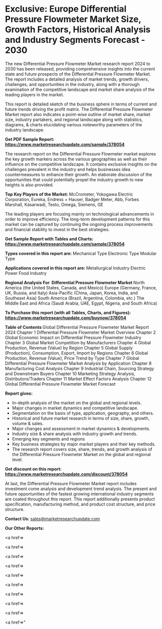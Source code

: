 # Exclusive: Europe Differential Pressure Flowmeter Market Size, Growth Factors, Historical Analysis and Industry Segments Forecast - 2030

The new Differential Pressure Flowmeter Market research report 2024 to 2030 has been released, providing comprehensive insights into the current state and future prospects of the Differential Pressure Flowmeter Market. The report includes a detailed analysis of market trends, growth drivers, challenges, and opportunities in the industry, along with a thorough examination of the competitive landscape and market share analysis of the leading players in the market.

This report is detailed sketch of the business sphere in terms of current and future trends driving the profit matrix. The Differential Pressure Flowmeter Market report also indicates a point-wise outline of market share, market size, industry partakers, and regional landscape along with statistics, diagrams, &amp; charts elucidating various noteworthy parameters of the industry landscape.

<strong><b>Get PDF Sample Report: <a href=https://www.marketresearchupdate.com/sample/378054>https://www.marketresearchupdate.com/sample/378054</a></b></strong>

The research report on the Differential Pressure Flowmeter market explores the key growth markers across the various geographies as well as their influence on the competitive landscape. It contains exclusive insights on the challenges prevalent in the industry and helps businesses idea countermeasures to enhance their growth. An elaborate discussion of the opportunities that could potentially propel the industry growth to new heights is also provided.

<strong><b>Top Key Players of the Market:
</b></strong>McCrometer, Yokogawa Electric Corporation, Eureka, Endress + Hauser, Badger Meter, Abb, Forbes Marshall, Kasarwadi, Testo, Omega, Siemens, GE<strong><b>
</b></strong>

The leading players are focusing mainly on technological advancements in order to improve efficiency. The long-term development patterns for this market can be captured by continuing the ongoing process improvements and financial stability to invest in the best strategies.

<strong><b>Get Sample Report with Tables and Charts: <a href=https://www.marketresearchupdate.com/sample/378054>https://www.marketresearchupdate.com/sample/378054</a></b></strong>

<strong><b>Types covered in this report are:
</b></strong>Mechanical Type
Electronic Type
Modular Type<strong><b>
</b></strong>

<strong><b>Applications covered in this report are:
</b></strong>Metallurgical Industry
Electric Power
Food Industry<strong><b>
</b></strong>

<strong><b>Regional Analysis For  Differential Pressure Flowmeter Market</b></strong><strong><b>
</b></strong>North America (the United States, Canada, and Mexico)
Europe (Germany, France, UK, Russia, and Italy)
Asia-Pacific (China, Japan, Korea, India, and Southeast Asia)
South America (Brazil, Argentina, Colombia, etc.)
The Middle East and Africa (Saudi Arabia, UAE, Egypt, Nigeria, and South Africa)

<strong><b>To Purchase this report (with all Tables, Charts, and Figures): <a href=https://www.marketresearchupdate.com/buynow/378054>https://www.marketresearchupdate.com/buynow/378054</a></b></strong>

<strong><b>Table of Contents</b></strong><strong><b>
</b></strong>Global Differential Pressure Flowmeter Market Report 2024
Chapter 1 Differential Pressure Flowmeter Market Overview
Chapter 2 Global Economic Impact on Differential Pressure Flowmeter Industry
Chapter 3 Global Market Competition by Manufacturers
Chapter 4 Global Production, Revenue (Value) by Region
Chapter 5 Global Supply (Production), Consumption, Export, Import by Regions
Chapter 6 Global Production, Revenue (Value), Price Trend by Type
Chapter 7 Global Differential Pressure Flowmeter Market Analysis by Application
Chapter 8 Manufacturing Cost Analysis
Chapter 9 Industrial Chain, Sourcing Strategy and Downstream Buyers
Chapter 10 Marketing Strategy Analysis, Distributors/Traders
Chapter 11 Market Effect Factors Analysis
Chapter 12 Global Differential Pressure Flowmeter Market Forecast

<strong><b>Report gives:</b></strong>

- In-depth analysis of the market on the global and regional levels.
- Major changes in market dynamics and competitive landscape.
- Segmentation on the basis of type, application, geography, and others.
- Historical and future market research in terms of size, share, growth, volume &amp; sales.
- Major changes and assessment in market dynamics &amp; developments.
- Industry size &amp; share analysis with industry growth and trends.
- Emerging key segments and regions
- Key business strategies by major market players and their key methods.
- The research report covers size, share, trends, and growth analysis of the Differential Pressure Flowmeter Market on the global and regional level.

<strong><b>Get discount on this report: <a href=https://www.marketresearchupdate.com/discount/378054>https://www.marketresearchupdate.com/discount/378054</a></b></strong>

At last, the Differential Pressure Flowmeter Market report includes investment come analysis and development trend analysis. The present and future opportunities of the fastest growing international industry segments are coated throughout this report. This report additionally presents product specification, manufacturing method, and product cost structure, and price structure.

<strong><b>Contact Us:
</b></strong>sales@marketresearchupdate.com

<strong>Our Other Reports:</strong>

<a href=></a>

<a href=></a>

<a href=></a>

<a href=></a>

<a href=></a>

<a href=></a>

<a href=></a>

<a href=></a>

<a href=></a>

<a href=></a>"
